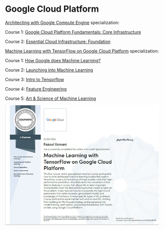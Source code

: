 # Google Cloud Platform

[Architecting with Google Compute Engine](https://www.coursera.org/specializations/gcp-architecture) specialization:

Course 1: [Google Cloud Platform Fundamentals: Core Infrastructure](https://github.com/FazeelUsmani/Google-Cloud-Platform/tree/master/Week%201)

Course 2: [Essential Cloud Infrastructure: Foundation](https://github.com/FazeelUsmani/Google-Cloud-Platform/tree/master/2%20Essential%20Cloud%20Infrastructure:%20Foundation)


[Machine Learning with TensorFlow on Google Cloud Platform](https://www.coursera.org/specializations/machine-learning-tensorflow-gcp) specialization: 

Course 1: [How Google does Machine Learning?](https://github.com/FazeelUsmani/Google-Cloud-Platform/tree/master/%5BML-1%5D%20How%20Google%20Does%20Machine%20Learning)

Course 2: [Launching into Machine Learning](https://www.coursera.org/learn/launching-machine-learning/home/welcome)

Course 3: [Intro to Tensorflow](https://www.coursera.org/learn/intro-tensorflow?specialization=machine-learning-tensorflow-gcp)

Course 4: [Feature Engineering](https://www.coursera.org/learn/feature-engineering?specialization=machine-learning-tensorflow-gcp)

Course 5: [Art & Science of Machine Learning](https://www.coursera.org/learn/art-science-ml)


![ML using Tensorflow on GCP](Specialization.JPG)
